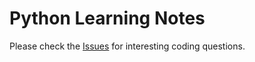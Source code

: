 # Python Learning Notes
Please check the [Issues](https://github.com/twcmchang/notes/issues) for interesting coding questions.

